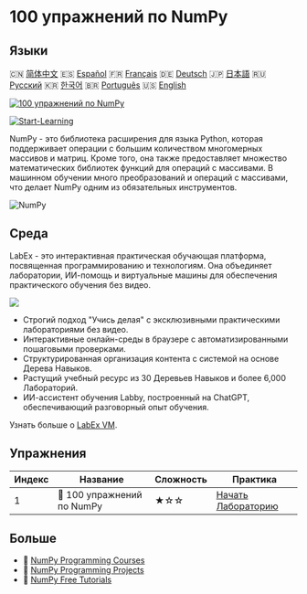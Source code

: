 # 100 упражнений по NumPy

## Языки

🇨🇳 [简体中文](README_zh.md) 🇪🇸 [Español](README_es.md) 🇫🇷 [Français](README_fr.md) 🇩🇪 [Deutsch](README_de.md) 🇯🇵 [日本語](README_ja.md) 🇷🇺 [Русский](README_ru.md) 🇰🇷 [한국어](README_ko.md) 🇧🇷 [Português](README_pt.md) 🇺🇸 [English](README.md) 

[![100 упражнений по NumPy](https://cover-creator.labex.io/100-numpy-exercises.png?lang=ru)](https://labex.io/ru/courses/100-numpy-exercises)

[![Start-Learning](https://img.shields.io/badge/Start-Learning-whitesmoke?style=for-the-badge)](https://labex.io/ru/courses/100-numpy-exercises)

NumPy - это библиотека расширения для языка Python, которая поддерживает операции с большим количеством многомерных массивов и матриц. Кроме того, она также предоставляет множество математических библиотек функций для операций с массивами. В машинном обучении много преобразований и операций с массивами, что делает NumPy одним из обязательных инструментов.

![NumPy](https://img.shields.io/badge/NumPy-whitesmoke?style=for-the-badge&logo=numpy)


## Среда

LabEx - это интерактивная практическая обучающая платформа, посвященная программированию и технологиям. Она объединяет лаборатории, ИИ-помощь и виртуальные машины для обеспечения практического обучения без видео.

![](https://tutorial-screenshot.getvm.io/images/vm-1725247253.png)

- Строгий подход "Учись делая" с эксклюзивными практическими лабораториями без видео.
- Интерактивные онлайн-среды в браузере с автоматизированными пошаговыми проверками.
- Структурированная организация контента с системой на основе Дерева Навыков.
- Растущий учебный ресурс из 30 Деревьев Навыков и более 6,000 Лабораторий.
- ИИ-ассистент обучения Labby, построенный на ChatGPT, обеспечивающий разговорный опыт обучения.

Узнать больше о [LabEx VM](https://support.labex.io/using-labex/virtual-machine).

## Упражнения

|   Индекс | Название                   | Сложность   | Практика                                                                                            |
|----------|----------------------------|-------------|-----------------------------------------------------------------------------------------------------|
|        1 | 📖 100 упражнений по NumPy | ★☆☆         | <a target='_blank' href='https://labex.io/ru/labs/100-numpy-exercises-20746'>Начать Лабораторию</a> |

## Больше

- 🔗 [NumPy Programming Courses](https://github.com/labex-labs/awesome-programming-courses)
- 🔗 [NumPy Programming Projects](https://github.com/labex-labs/awesome-programming-projects)
- 🔗 [NumPy Free Tutorials](https://github.com/labex-labs/numpy-free-tutorials)

